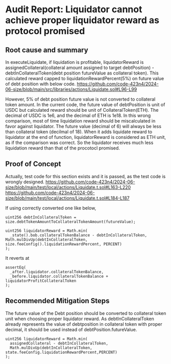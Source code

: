 # Audit Report: Liquidator cannot achieve proper liquidator reward as protocol promised

## Root cause and summary

In executeLiquidate, if liquidation is profitable, liquidatorReward is assignedCollateral(collateral amount assigned to target debtPosition) - debtInCollateralToken(debt position futureValue as collateral token).
This calculated reward capped to liquidationRewardPercent(5%) on future value of debt position with below code.
https://github.com/code-423n4/2024-06-size/blob/main/src/libraries/actions/Liquidate.sol#L96-L99

However, 5% of debt position future value is not converted to collateral token amount.
In the current code, the future value of debtPosition is unit of USDC but calculated reward should be unit of CollateralToken(ETH).
The decimal of USDC is 1e6, and the decimal of ETH is 1e18. In this wrong comparison, most of time liquidation reward should be miscalculated in favor against liquidator.
The future value (decimal of 6) will always be less than collateral token (decilmal of 18).
When it adds liquidate reward to liquidator at the end of function, liquidatorReward is considered as ETH unit, as if the comparison was correct.
So the liquidator receives much less liquidation reward than that of the procotocl promised.

## Proof of Concept

Actually, test code for this section exists and it is passed, as the test code is wrongly designed.
https://github.com/code-423n4/2024-06-size/blob/main/test/local/actions/Liquidate.t.sol#L163-L220
https://github.com/code-423n4/2024-06-size/blob/main/test/local/actions/Liquidate.t.sol#L184-L187

If using correctly converted one like below,

```solidity
uint256 debtInCollateralToken = size.debtTokenAmountToCollateralTokenAmount(futureValue);

uint256 liquidatorReward = Math.min(
  _state().bob.collateralTokenBalance - debtInCollateralToken,
Math.mulDivUp(debtInCollateralToken, size.feeConfig().liquidationRewardPercent, PERCENT)
);
```

It reverts at

```
assertEq(
  _after.liquidator.collateralTokenBalance,
  _before.liquidator.collateralTokenBalance + liquidatorProfitCollateralToken
);
```

## Recommended Mitigation Steps

The future value of the Debt position should be converted to collateral token unit when choosing proper liquidator reward.
As debtInCollateralToken already represents the value of debtposition in collateral token with proper decimal, it should be used instead of debtPosition.futureValue.

```
uint256 liquidatorReward = Math.min(
  assignedCollateral - debtInCollateralToken,
  Math.mulDivUp(debtInCollateralToken, state.feeConfig.liquidationRewardPercent,PERCENT)
);
```
